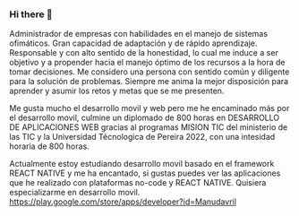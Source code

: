 ### Hi there 👋

Administrador  de  empresas  con  habilidades  en  el  manejo  de  sistemas  ofimáticos.   Gran capacidad  de  adaptación  y  de  rápido  aprendizaje.  Responsable  y  con  alto sentido  de  la honestidad,  lo  cual  me  induce  a  ser  objetivo  y  a  propender  hacia  el  manejo óptimo de los recursos  a  la  hora  de  tomar  decisiones.  Me  considero  una  persona  con  sentido  común  y diligente para la solución de problemas. Siempre me anima la mejor disposición para aprender y  asumir  los  retos  y  metas que se me presenten. 

Me gusta mucho el desarrollo movil y web pero me he encaminado más por el  desarrollo movil, culmine un diplomado de 800 horas en DESARROLLO DE APLICACIONES WEB gracias al programas MISION TIC del ministerio de las TIC y la Universidad Técnologica de Pereira 2022, con una intesidad horaria de 800 horas.

Actualmente estoy estudiando desarrollo movil basado en el framework REACT NATIVE y me ha encantado, si gustas puedes ver las aplicaciones que he realizado con plataformas no-code y REACT NATIVE. Quisiera especializarme en desarrollo movil.  https://play.google.com/store/apps/developer?id=Manudavril

